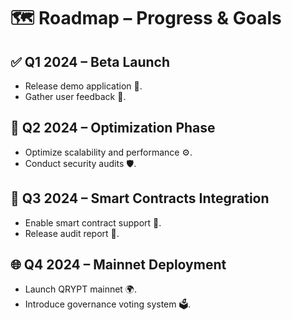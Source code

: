 # 🗺 Roadmap – Progress & Goals  

## ✅ Q1 2024 – Beta Launch  
- Release demo application 🚀.  
- Gather user feedback 📢.  

## 🔧 Q2 2024 – Optimization Phase  
- Optimize scalability and performance ⚙.  
- Conduct security audits 🛡.  

## 🔗 Q3 2024 – Smart Contracts Integration  
- Enable smart contract support 🔌.  
- Release audit report 📜.  

## 🌐 Q4 2024 – Mainnet Deployment  
- Launch QRYPT mainnet 🌍.  
- Introduce governance voting system 🗳.  